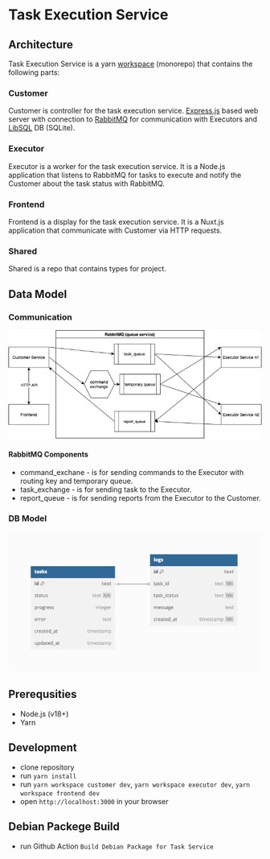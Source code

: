 # Task Execution Service

## Architecture

Task Execution Service is a yarn [workspace](https://yarnpkg.com/features/workspaces) (monorepo) that contains the following parts:

### Customer

Customer is controller for the task execution service. [Express.js](https://expressjs.com/) based web server with connection to [RabbitMQ](https://www.rabbitmq.com/) for communication with Executors and [LibSQL](https://turso.tech/libsql) DB (SQLite).

### Executor

Executor is a worker for the task execution service. It is a Node.js application that listens to RabbitMQ for tasks to execute and notify the Customer about the task status with RabbitMQ.

### Frontend

Frontend is a display for the task execution service. It is a Nuxt.js application that communicate with Customer via HTTP requests.

### Shared

Shared is a repo that contains types for project.

## Data Model

### Communication

![Communication Model](/assets/Service%20Model.png)

#### RabbitMQ Components

- command_exchane - is for sending commands to the Executor with routing key and temporary queue.
- task_exchange - is for sending task to the Executor.
- report_queue - is for sending reports from the Executor to the Customer.

### DB Model

![Database Model](/assets/DB%20model.png)

## Prerequsities

- Node.js (v18+)
- Yarn

## Development

- clone repository
- run `yarn install`
- run `yarn workspace customer dev`, `yarn workspace executor dev`, `yarn workspace frontend dev`
- open `http://localhost:3000` in your browser

## Debian Packege Build

- run Github Action `Build Debian Package for Task Service`
